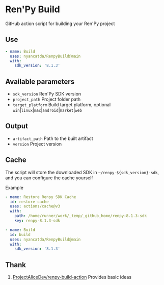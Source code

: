 # Ren'Py Build
GitHub action script for building your Ren'Py project

## Use
``` yml
- name: Build
  uses: nyancatda/RenpyBuild@main
  with:
    sdk_version: '8.1.3'
```

## Available parameters
- `sdk_version` Ren'Py SDK version
- `project_path` Project folder path
- `target_platform` Build target platform, optional `win`|`linux`|`mac`|`android`|`market`|`web`

## Output
- `artifact_path` Path to the built artifact
- `version` Project version

## Cache
The script will store the downloaded SDK in `~/renpy-${sdk_version}-sdk`, and you can configure the cache yourself

Example
``` yml
- name: Restore Renpy SDK Cache
  id: restore-cache
  uses: actions/cache@v3
  with:
    path: /home/runner/work/_temp/_github_home/renpy-8.1.3-sdk
    key: renpy-8.1.3-sdk

- name: Build
  id: build
  uses: nyancatda/RenpyBuild@main
  with:
    sdk_version: '8.1.3'
```

## Thank
1. [ProjectAliceDev/renpy-build-action](https://github.com/ProjectAliceDev/renpy-build-action) Provides basic ideas